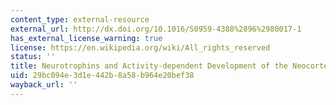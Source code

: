 ```yaml
---
content_type: external-resource
external_url: http://dx.doi.org/10.1016/S0959-4388%2896%2980017-1
has_external_license_warning: true
license: https://en.wikipedia.org/wiki/All_rights_reserved
status: ''
title: Neurotrophins and Activity-dependent Development of the Neocortex
uid: 29bc094e-3d1e-442b-8a58-b964e20bef38
wayback_url: ''
---
```


